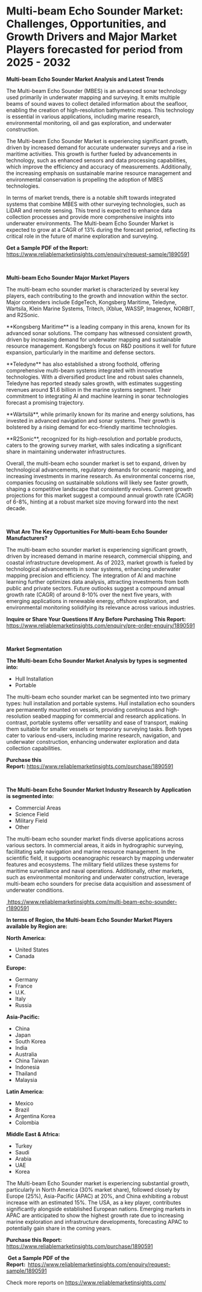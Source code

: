 <p><h1>Multi-beam Echo Sounder Market: Challenges, Opportunities, and Growth Drivers and Major Market Players forecasted for period from 2025 - 2032</h1></p><p><strong>Multi-beam Echo Sounder Market Analysis and Latest Trends</strong></p>
<p><p>The Multi-beam Echo Sounder (MBES) is an advanced sonar technology used primarily in underwater mapping and surveying. It emits multiple beams of sound waves to collect detailed information about the seafloor, enabling the creation of high-resolution bathymetric maps. This technology is essential in various applications, including marine research, environmental monitoring, oil and gas exploration, and underwater construction.</p><p>The Multi-beam Echo Sounder Market is experiencing significant growth, driven by increased demand for accurate underwater surveys and a rise in maritime activities. This growth is further fueled by advancements in technology, such as enhanced sensors and data processing capabilities, which improve the efficiency and accuracy of measurements. Additionally, the increasing emphasis on sustainable marine resource management and environmental conservation is propelling the adoption of MBES technologies.</p><p>In terms of market trends, there is a notable shift towards integrated systems that combine MBES with other surveying technologies, such as LiDAR and remote sensing. This trend is expected to enhance data collection processes and provide more comprehensive insights into underwater environments. The Multi-beam Echo Sounder Market is expected to grow at a CAGR of 13% during the forecast period, reflecting its critical role in the future of marine exploration and surveying.</p></p>
<p><strong>Get a Sample PDF of the Report:&nbsp;</strong> <a href="https://www.reliablemarketinsights.com/enquiry/request-sample/1890591?utm_campaign=2209&utm_medium=2&utm_source=Github&utm_content=ia&utm_term=01032025&utm_id=multi-beam-echo-sounder">https://www.reliablemarketinsights.com/enquiry/request-sample/1890591</a></p>
<p>&nbsp;</p>
<p><strong>Multi-beam Echo Sounder Major Market Players</strong></p>
<p><p>The multi-beam echo sounder market is characterized by several key players, each contributing to the growth and innovation within the sector. Major contenders include EdgeTech, Kongsberg Maritime, Teledyne, Wartsila, Klein Marine Systems, Tritech, iXblue, WASSP, Imagenex, NORBIT, and R2Sonic.</p><p>**Kongsberg Maritime** is a leading company in this arena, known for its advanced sonar solutions. The company has witnessed consistent growth, driven by increasing demand for underwater mapping and sustainable resource management. Kongsberg’s focus on R&D positions it well for future expansion, particularly in the maritime and defense sectors.</p><p>**Teledyne** has also established a strong foothold, offering comprehensive multi-beam systems integrated with innovative technologies. With a diversified product line and robust sales channels, Teledyne has reported steady sales growth, with estimates suggesting revenues around $1.6 billion in the marine systems segment. Their commitment to integrating AI and machine learning in sonar technologies forecast a promising trajectory.</p><p>**Wärtsilä**, while primarily known for its marine and energy solutions, has invested in advanced navigation and sonar systems. Their growth is bolstered by a rising demand for eco-friendly maritime technologies. </p><p>**R2Sonic**, recognized for its high-resolution and portable products, caters to the growing survey market, with sales indicating a significant share in maintaining underwater infrastructures.</p><p>Overall, the multi-beam echo sounder market is set to expand, driven by technological advancements, regulatory demands for oceanic mapping, and increasing investments in marine research. As environmental concerns rise, companies focusing on sustainable solutions will likely see faster growth, shaping a competitive landscape that consistently evolves. Current growth projections for this market suggest a compound annual growth rate (CAGR) of 6-8%, hinting at a robust market size moving forward into the next decade.</p></p>
<p>&nbsp;</p>
<p><strong>What Are The Key Opportunities For Multi-beam Echo Sounder Manufacturers?</strong></p>
<p><p>The multi-beam echo sounder market is experiencing significant growth, driven by increased demand in marine research, commercial shipping, and coastal infrastructure development. As of 2023, market growth is fueled by technological advancements in sonar systems, enhancing underwater mapping precision and efficiency. The integration of AI and machine learning further optimizes data analysis, attracting investments from both public and private sectors. Future outlooks suggest a compound annual growth rate (CAGR) of around 8-10% over the next five years, with emerging applications in renewable energy, offshore exploration, and environmental monitoring solidifying its relevance across various industries.</p></p>
<p><strong>Inquire or Share Your Questions If Any Before Purchasing This Report:</strong> <a href="https://www.reliablemarketinsights.com/enquiry/pre-order-enquiry/1890591?utm_campaign=2209&utm_medium=2&utm_source=Github&utm_content=ia&utm_term=01032025&utm_id=multi-beam-echo-sounder">https://www.reliablemarketinsights.com/enquiry/pre-order-enquiry/1890591</a></p>
<p>&nbsp;</p>
<p><strong>Market Segmentation</strong></p>
<p><strong>The Multi-beam Echo Sounder Market Analysis by types is segmented into:</strong></p>
<p><ul><li>Hull Installation</li><li>Portable</li></ul></p>
<p><p>The multi-beam echo sounder market can be segmented into two primary types: hull installation and portable systems. Hull installation echo sounders are permanently mounted on vessels, providing continuous and high-resolution seabed mapping for commercial and research applications. In contrast, portable systems offer versatility and ease of transport, making them suitable for smaller vessels or temporary surveying tasks. Both types cater to various end-users, including marine research, navigation, and underwater construction, enhancing underwater exploration and data collection capabilities.</p></p>
<p><strong>Purchase this Report:&nbsp;</strong><a href="https://www.reliablemarketinsights.com/purchase/1890591?utm_campaign=2209&utm_medium=2&utm_source=Github&utm_content=ia&utm_term=01032025&utm_id=multi-beam-echo-sounder">https://www.reliablemarketinsights.com/purchase/1890591</a></p>
<p>&nbsp;</p>
<p><strong>The Multi-beam Echo Sounder Market Industry Research by Application is segmented into:</strong></p>
<p><ul><li>Commercial Areas</li><li>Science Field</li><li>Military Field</li><li>Other</li></ul></p>
<p><p>The multi-beam echo sounder market finds diverse applications across various sectors. In commercial areas, it aids in hydrographic surveying, facilitating safe navigation and marine resource management. In the scientific field, it supports oceanographic research by mapping underwater features and ecosystems. The military field utilizes these systems for maritime surveillance and naval operations. Additionally, other markets, such as environmental monitoring and underwater construction, leverage multi-beam echo sounders for precise data acquisition and assessment of underwater conditions.</p></p>
<p><a href="https://www.reliablemarketinsights.com/multi-beam-echo-sounder-r1890591?utm_campaign=2209&utm_medium=2&utm_source=Github&utm_content=ia&utm_term=01032025&utm_id=multi-beam-echo-sounder">&nbsp;https://www.reliablemarketinsights.com/multi-beam-echo-sounder-r1890591</a></p>
<p><strong>In terms of Region, the Multi-beam Echo Sounder Market Players available by Region are:</strong></p>
<p>
    <p> <strong> North America: </strong>
        <ul>
            <li>United States</li>
            <li>Canada</li>
        </ul>
        </p> 
    <p> <strong> Europe: </strong>
        <ul>
            <li>Germany</li>
            <li>France</li>
            <li>U.K.</li>
            <li>Italy</li>
            <li>Russia</li>
        </ul>
        </p> 
    <p> <strong> Asia-Pacific: </strong>
        <ul>
            <li>China</li>
            <li>Japan</li>
            <li>South Korea</li>
            <li>India</li>
            <li>Australia</li>
            <li>China Taiwan</li>
            <li>Indonesia</li>
            <li>Thailand</li>
            <li>Malaysia</li>
        </ul>
        </p> 
    <p> <strong> Latin America: </strong>
        <ul>
            <li>Mexico</li>
            <li>Brazil</li>
            <li>Argentina Korea</li>
            <li>Colombia</li>
        </ul>
        </p> 
    <p> <strong> Middle East & Africa: </strong>
        <ul>
            <li>Turkey</li>
            <li>Saudi</li>
            <li>Arabia</li>
            <li>UAE</li>
            <li>Korea</li>
        </ul>
    </p>
    </p>
<p><p>The Multi-beam Echo Sounder market is experiencing substantial growth, particularly in North America (30% market share), followed closely by Europe (25%), Asia-Pacific (APAC) at 20%, and China exhibiting a robust increase with an estimated 15%. The USA, as a key player, contributes significantly alongside established European nations. Emerging markets in APAC are anticipated to show the highest growth rate due to increasing marine exploration and infrastructure developments, forecasting APAC to potentially gain share in the coming years.</p></p>
<p><strong>Purchase this Report: </strong><a href="https://www.reliablemarketinsights.com/purchase/1890591?utm_campaign=2209&utm_medium=2&utm_source=Github&utm_content=ia&utm_term=01032025&utm_id=multi-beam-echo-sounder">https://www.reliablemarketinsights.com/purchase/1890591</a></p>
<p>&nbsp;<strong>Get a Sample PDF of the Report:&nbsp;&nbsp;</strong><a href="https://www.reliablemarketinsights.com/enquiry/request-sample/1890591?utm_campaign=2209&utm_medium=2&utm_source=Github&utm_content=ia&utm_term=01032025&utm_id=multi-beam-echo-sounder">https://www.reliablemarketinsights.com/enquiry/request-sample/1890591</a></p>
<p><strong></strong></p>
<p>Check more reports on <a href="https://www.reliablemarketinsights.com/?utm_campaign=2209&utm_medium=2&utm_source=Github&utm_content=ia&utm_term=01032025&utm_id=multi-beam-echo-sounder">https://www.reliablemarketinsights.com/</a></p>